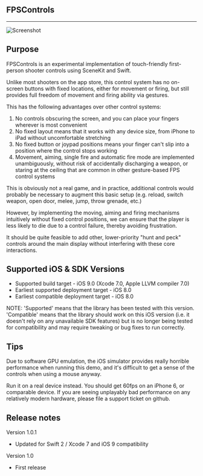 FPSControls
--------------
--------------

![Screenshot](https://raw.github.com/nicklockwood/FPSControls/master/Screenshot.jpg)


Purpose
--------------

FPSControls is an experimental implementation of touch-friendly first-person shooter controls using SceneKit and Swift.

Unlike most shooters on the app store, this control system has no on-screen buttons with fixed locations, either for movement or firing, but still provides full freedom of movement and firing ability via gestures.

This has the following advantages over other control systems:

1. No controls obscuring the screen, and you can place your fingers wherever is most convenient
2. No fixed layout means that it works with any device size, from iPhone to iPad without uncomfortable stretching
3. No fixed button or joypad positions means your finger can't slip into a position where the control stops working
4. Movement, aiming, single fire and automatic fire mode are implemented unambiguously, without risk of accidentally discharging a weapon, or staring at the ceiling that are common in other gesture-based FPS control systems

This is obviously not a real game, and in practice, additional controls would probably be necessary to augment this basic setup (e.g. reload, switch weapon, open door, melee, jump, throw grenade, etc.)

However, by implementing the moving, aiming and firing mechanisms intuitively without fixed control positions, we can ensure that the player is less likely to die due to a control failure, thereby avoiding frustration.

It should be quite feasible to add other, lower-priority "hunt and peck" controls around the main display without interfering with these core interactions.


Supported iOS & SDK Versions
-----------------------------

* Supported build target - iOS 9.0 (Xcode 7.0, Apple LLVM compiler 7.0)
* Earliest supported deployment target - iOS 8.0
* Earliest compatible deployment target - iOS 8.0

NOTE: 'Supported' means that the library has been tested with this version. 'Compatible' means that the library should work on this iOS version (i.e. it doesn't rely on any unavailable SDK features) but is no longer being tested for compatibility and may require tweaking or bug fixes to run correctly.


Tips
-------

Due to software GPU emulation, the iOS simulator provides really horrible performance when running this demo, and it's difficult to get a sense of the controls when using a mouse anyway.

Run it on a real device instead. You should get 60fps on an iPhone 6, or comparable device. If you are seeing unplayably bad performance on any relatively modern hardware, please file a support ticket on github.


Release notes
---------------

Version 1.0.1

- Updated for Swift 2 / Xcode 7 and iOS 9 compatibility

Version 1.0

- First release